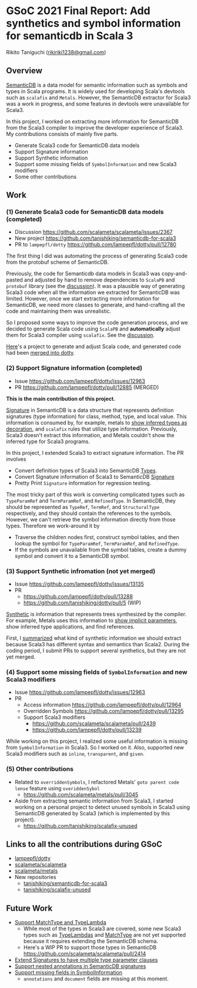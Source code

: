 # GSoC 2021 Final Report: Add synthetics and symbol information for semanticdb in Scala 3
Rikito Taniguchi (rikiriki1238@gmail.com)

## Overview
[SemanticDB](https://scalameta.org/docs/semanticdb/guide.html) is a data model for semantic information such as symbols and types in Scala programs. It is widely used for developing Scala's devtools such as `scalafix` and `Metals`. However, the SemanticDB extractor for Scala3 was a work in progress, and some features in devtools were unavailable for Scala3.

In this project, I worked on extracting more information for SemanticDB from the Scala3 compiler to improve the developer experience of Scala3. My contributions consists of mainly five parts.

- Generate Scala3 code for SemanticDB data models
- Support Signature information
- Support Synthetic information
- Support some missing fields of `SymbolInformation` and new Scala3 modifiers
- Some other contributions

## Work
### (1) Generate Scala3 code for SemanticDB data models (completed)
- Discussion https://github.com/scalameta/scalameta/issues/2367
- New project https://github.com/tanishiking/semanticdb-for-scala3
- PR to `lampepfl/dotty` https://github.com/lampepfl/dotty/pull/12780

The first thing I did was automating the process of generating Scala3 code from the protobuf scheme of SemanticDB.

Previously, the code for Semanticdb data models in Scala3 was copy-and-pasted and adjusted by hand to remove dependencies to `ScalaPB` and `protobuf` library (see the [discussion](https://github.com/scalameta/metals/discussions/2593#discussioncomment-529949)).
It was a plausible way of generating Scala3 code when all the information we extracted for SemanticDB was limited. However, once we start extracting more information for SemanticDB, we need more classes to generate, and hand-crafting all the code and maintaining them was unrealistic.

So I proposed some ways to improve the code generation process, and we decided to generate Scala code using `ScalaPB` and **automatically** adjust them for Scala3 compiler using `scalafix`. See the [discussion](https://github.com/scalameta/scalameta/issues/2367).

[Here](https://github.com/tanishiking/semanticdb-for-scala3)'s a project to generate and adjust Scala code, and generated code had been [merged into dotty](https://github.com/lampepfl/dotty/pull/12780).

### (2) Support Signature information (completed)
- Issue https://github.com/lampepfl/dotty/issues/12963
- PR https://github.com/lampepfl/dotty/pull/12885 (MERGED)

**This is the main contribution of this project.**

[Signature](https://scalameta.org/docs/semanticdb/specification.html#signature) in SemanticDB is a data structure that represents definition signatures (type information) for class, method, type, and local value. This information is consumed by, for example, metals to [show inferred types as decoration](https://scalameta.org/metals/blog/2021/02/24/tungsten/#type-decorations-for-definitions), and `scalafix` rules that utilize type information. Previously, Scala3 doesn't extract this information, and Metals couldn't show the inferred type for Scala3 programs.

In this project, I extended Scala3 to extract signature information. The PR involves

- Convert definition types of Scala3 into SemanticDB [Types](https://scalameta.org/docs/semanticdb/specification.html#type).
- Convert Signature information of Scala3 to SemanticDB [Signature](https://scalameta.org/docs/semanticdb/specification.html#signature)
- Pretty Print `Signature` information for regression testing.

The most tricky part of this work is converting complicated types such as `TypeParamRef` and `TermParamRef`, and `RefinedType`. In SemanticDB, they should be represented as `TypeRef`, `TermRef`, and `StructuralType` respectively, and they should contain the references to the symbols. However, we can't retrieve the symbol information directly from those types. Therefore we work-around it by

- Traverse the children nodes first, construct symbol tables, and then lookup the symbol for `TypeParamRef`, `TermParamRef`, and `RefinedType`.
- If the symbols are unavailable from the symbol tables, create a dummy symbol and convert it to a SemanticDB symbol. 


### (3) Support Synthetic infromation (not yet merged)
- Issue https://github.com/lampepfl/dotty/issues/13135
- PR
  - https://github.com/lampepfl/dotty/pull/13288
  - https://github.com/tanishiking/dotty/pull/5 (WIP)

[Synthetic](https://scalameta.org/docs/semanticdb/specification.html#synthetic) is information that represents trees synthesized by the compiler. For example, Metals uses this information to [show implicit parameters](https://scalameta.org/metals/docs/#implicit-decorations), show inferred type applications, and find references.

First, I [summarized](https://github.com/lampepfl/dotty/issues/13135) what kind of synthetic information we should extract because Scala3 has different syntax and semantics than Scala2. During the coding period, I submit PRs to support several synthetics, but they are not yet merged.

### (4) Support some missing fields of `SymbolInformation` and new Scala3 modifiers
- Issue https://github.com/lampepfl/dotty/issues/12963
- PR
  - Access information https://github.com/lampepfl/dotty/pull/12964
  - Overridden Symbols https://github.com/lampepfl/dotty/pull/13295
  - Support Scala3 modifiers
    - https://github.com/scalameta/scalameta/pull/2439
    - https://github.com/lampepfl/dotty/pull/13239

While working on this project, I realized some useful information is missing from `SymbolInformation` in Scala3. So I worked on it. Also, supported new Scala3 modifiers such as `inline`, `transparent`, and `given`.


### (5) Other contributions
- Related to `overriddenSymbols`, I refactored Metals' `goto parent code lense` feature using `overiddenSybol`
  -  https://github.com/scalameta/metals/pull/3045
- Aside from extracting semantic information from Scala3, I started working on a personal project to detect unused symbols in Scala3 using SemanticDB generated by Scala3 (which is implemented by this project).
  - https://github.com/tanishiking/scalafix-unused

## Links to all the contributions during GSoC
- [lampepfl/dotty](https://github.com/lampepfl/dotty/issues?q=author%3Atanishiking+created%3A2021-06-01..2021-08-17)
- [scalameta/scalameta](https://github.com/scalameta/scalameta/issues?q=author%3Atanishiking+created%3A2021-06-01..2021-08-17)
- [scalameta/metals](https://github.com/scalameta/metals/issues?q=author%3Atanishiking+created%3A2021-06-01..2021-08-17)
- New repositories
  - [tanishiking/semanticdb-for-scala3](https://github.com/tanishiking/semanticdb-for-scala3)
  - [tanishiking/scalafix-unused](https://github.com/tanishiking/scalafix-unused)

## Future Work
- [Support MatchType and TypeLambda](https://github.com/lampepfl/dotty/issues/12766)
  - While most of the types in Scala3 are covered, some new Scala3 types such as [TypeLambdas](https://docs.scala-lang.org/scala3/reference/new-types/type-lambdas-spec.html) and [MatchType](https://docs.scala-lang.org/scala3/reference/new-types/match-types.html) are not yet supported because it requires extending the SemanticDB schema.
  - Here's a WIP PR to support those types in SemanticDB https://github.com/scalameta/scalameta/pull/2414
- [Extend Signatures to have multiple type parameter clauses](https://github.com/scalameta/scalameta/issues/2450)
- [Support nested annotations in SemanticDB signatures](https://github.com/lampepfl/dotty/issues/13291)
- [Support missing fields in SymbolInformation](https://github.com/lampepfl/dotty/issues/12963)
  - `annotations` and `document` fields are missing at this moment.
